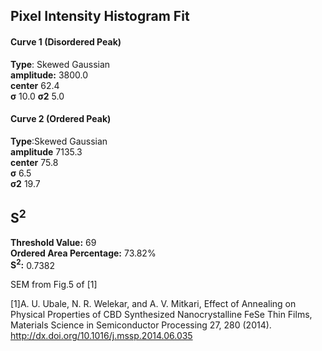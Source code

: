 ## Pixel Intensity Histogram Fit

#### Curve 1 (Disordered Peak)
**Type**: Skewed Gaussian\
**amplitude:** 3800.0\
**center** 62.4\
**σ** 10.0
**σ2** 5.0


#### Curve 2 (Ordered Peak)
**Type**:Skewed Gaussian\
**amplitude** 7135.3\
**center** 75.8\
**σ** 6.5\
**σ2** 19.7


## S<sup>2</sup>
**Threshold Value:** 69\
**Ordered Area Percentage:** 73.82%\
**S<sup>2</sup>:** 0.7382




SEM from Fig.5 of [1]

[1]A. U. Ubale, N. R. Welekar, and A. V. Mitkari, Effect of Annealing on Physical Properties of CBD Synthesized Nanocrystalline FeSe Thin Films, Materials Science in Semiconductor Processing 27, 280 (2014).
http://dx.doi.org/10.1016/j.mssp.2014.06.035
